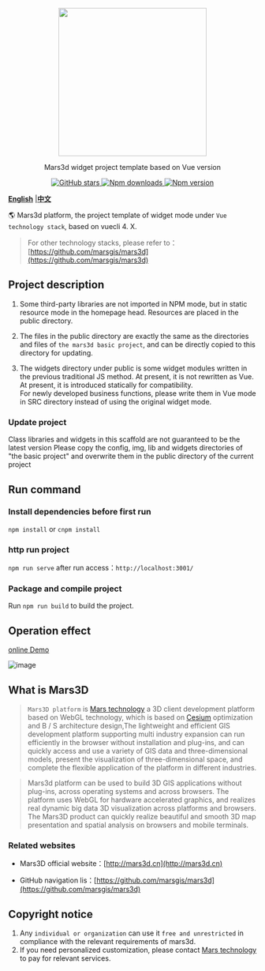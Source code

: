 <p align="center">
<img src="https://cdn.jsdelivr.net/gh/muyao1987/cdn/mars3d.cn/logo.png" width="300px" />
</p>

<p align="center">Mars3d widget project template based on Vue version</p>

<p align="center">
<a target="_black" href="https://github.com/marsgis/mars3d">
<img alt="GitHub stars" src="https://img.shields.io/github/stars/marsgis/mars3d?style=flat&logo=github">
</a>
<a target="_black" href="https://www.npmjs.com/package/mars3d">
<img alt="Npm downloads" src="https://img.shields.io/npm/dt/mars3d?style=flat&logo=npm">
</a>
<a target="_black" href="https://www.npmjs.com/package/mars3d">
<img alt="Npm version" src="https://img.shields.io/npm/v/mars3d.svg?style=flat&logo=npm&label=version"/>
</a>
</p>

 [**English**](./README_EN.md) |[**中文**](./README.md) 

   🌎 Mars3d platform, the project template of widget mode under `Vue technology stack`, based on vuecli 4. X.
     

 > For other technology stacks, please refer to： [https://github.com/marsgis/mars3d](https://github.com/marsgis/mars3d)
 
  
## Project description
1. Some third-party libraries are not imported in NPM mode, but in static resource mode in the homepage head. Resources are placed in the public directory. 

2. The files in the public directory are exactly the same as the directories and files of `the mars3d basic project`, and can be directly copied to this directory for updating.

3. The widgets directory under public is some widget modules written in the previous traditional JS method. At present, it is not rewritten as Vue. At present, it is introduced statically for compatibility.  
  For newly developed business functions, please write them in Vue mode in SRC directory instead of using the original widget mode.
 
### Update project
 Class libraries and widgets in this scaffold are not guaranteed to be the latest version
 Please copy the config, img, lib and widgets directories of "the basic project" and overwrite them in the public directory of the current project



## Run command
 
### Install dependencies before first run
 `npm install` or `cnpm install`
 
### http run project
 `npm run serve` after run access：`http://localhost:3001/` 

### Package and compile project
 Run `npm run build` to build the project.



## Operation effect
 [online Demo](http://mars3d.cn/project/jcxm/)  

 ![image](https://cdn.jsdelivr.net/gh/muyao1987/cdn/mars3d.cn/xm/jcxm/1.jpg)
 

 
 

## What is Mars3D
>  `Mars3D platform` is [Mars technology](http://marsgis.cn/) a 3D client development platform based on WebGL technology, which is based on [Cesium](https://cesium.com/cesiumjs/) optimization and B / S architecture design,The lightweight and efficient GIS development platform supporting multi industry expansion can run efficiently in the browser without installation and plug-ins, and can quickly access and use a variety of GIS data and three-dimensional models, present the visualization of three-dimensional space, and complete the flexible application of the platform in different industries.

 > Mars3d platform can be used to build 3D GIS applications without plug-ins, across operating systems and across browsers. The platform uses WebGL for hardware accelerated graphics, and realizes real dynamic big data 3D visualization across platforms and browsers. The Mars3D product can quickly realize beautiful and smooth 3D map presentation and spatial analysis on browsers and mobile terminals.

### Related websites 
- Mars3D official website：[http://mars3d.cn](http://mars3d.cn)  

- GitHub navigation lis：[https://github.com/marsgis/mars3d](https://github.com/marsgis/mars3d)


## Copyright notice
1. Any `individual or organization` can use it `free and unrestricted` in compliance with the relevant requirements of mars3d.
2. If you need personalized customization, please contact [Mars technology](http://mars3d.cn) to pay for relevant services.
